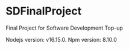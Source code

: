 # SDFinalProject
Final Project for Software Development Top-up

Nodejs version: v16.15.0.
Npm version: 8.10.0
